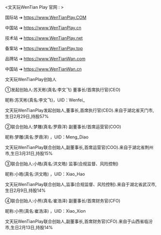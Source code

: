 <文天玩WenTian Play 官网 : >

 国际站 ➔ https://www.WenTianPlay.COM

 中国站 ➔ https://www.WenTianPlay.cn

 技术站 ➔ https://www.WenTianPlay.net

 备案站 ➔ https://www.WenTianPlay.top

 品牌站 ➔ https://www.WenTianWan.com

 中国站 ➔ https://www.WenTianWan.cn
 
文天玩WenTianPlay创始人

①发起创始人:苏天彬(真名:李文飞) 董事长/首席执行官(CEO)

昵称:苏天彬(真名:李文飞)，UID：Wenfei_

文天玩WenTianPlay发起创始人,董事长,首席执行官(CEO).来自于湖北省天门市,生日2月29日,持股57%

②联合创始人:梦雕(真名:罗鼎洋) 副董事长/首席运营官(COO)

昵称:梦雕(真名:罗鼎洋) ，UID：Meng_Diao

文天玩WenTianPlay联合创始人,副董事长,首席运营官(COO).来自于湖北省荆州市,生日3月31日,持股15%

③联合创始人:小皓(真名:洪文皓) 监事(合规监督、风险控制)

昵称:小皓(真名:洪文皓) ，UID：Xiao_Hao

文天玩WenTianPlay联合创始人,监事(合规监督、风险控制).来自于湖北省武汉市,生日2月9日,持股14%

④联合创始人:小熊(真名:崔浩泽) 副董事长/首席财务官(CFO)

昵称:小熊(真名:崔浩泽) ，UID：Xiao_Xion

文天玩WenTianPlay联合创始人,副董事长,首席财务官(CFO).来自于山西省临汾市,生日2月13日,持股14%